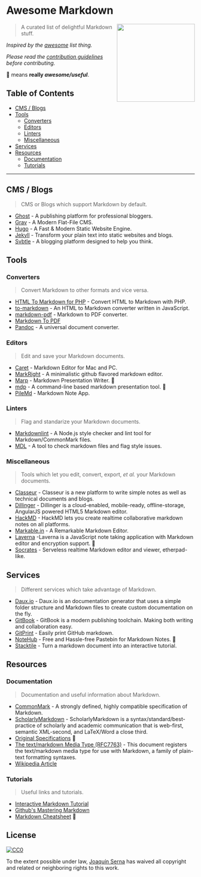 # Awesome Markdown

<img src="https://upload.wikimedia.org/wikipedia/commons/4/48/Markdown-mark.svg" align="right" width="208">

> A curated list of delightful Markdown stuff.

*Inspired by the [awesome](https://github.com/sindresorhus/awesome) list thing.*

*Please read the [contribution guidelines](contributing.md) before contributing.*

:gem: means **really _awesome/useful_**.

## Table of Contents
- [CMS / Blogs](#CMS-Blogs)
- [Tools](#Tools)
	- [Converters](#Converters)
	- [Editors](#Editors)
	- [Linters](#Linters)
    - [Miscellaneous](#Miscellaneous)
- [Services](#Services)
- [Resources](#Resources)
	- [Documentation](#Documentation)
    - [Tutorials](#Tutorials)
    
***

## CMS / Blogs
> CMS or Blogs which support Markdown by default.

- [Ghost](https://blog.ghost.org/markdown/) - A publishing platform for professional bloggers.
- [Grav](https://getgrav.org/) - A Modern Flat-File CMS.
- [Hugo](https://gohugo.io/) - A Fast & Modern Static Website Engine.
- [Jekyll](https://jekyllrb.com/) - Transform your plain text into static websites and blogs.
- [Svbtle](https://svbtle.com/) - A blogging platform designed to help you think.

## Tools

### Converters

> Convert Markdown to other formats and vice versa.

- [HTML To Markdown for PHP](https://github.com/thephpleague/html-to-markdown) - Convert HTML to Markdown with PHP.
- [to-markdown](https://github.com/domchristie/to-markdown) - An HTML to Markdown converter written in JavaScript.
- [markdown-pdf](https://github.com/alanshaw/markdown-pdf) - Markdown to PDF converter.
- [Markdown To PDF](http://www.markdowntopdf.com/)
- [Pandoc](http://pandoc.org/) - A universal document converter.

### Editors

> Edit and save your Markdown documents.

- [Caret](https://caret.io/) - Markdown Editor for Mac and PC.
- [MarkRight](https://github.com/dvcrn/markright) - A minimalistic github flavored markdown editor.
- [Marp](https://yhatt.github.io/marp/) - Markdown Presentation Writer. :gem:
- [mdp](https://github.com/visit1985/mdp) - A command-line based markdown presentation tool. :gem:
- [PileMd](https://pilemd.com/) - Markdown Note App.

### Linters

> Flag and standarize your Markdown documents.

- [Markdownlint](https://github.com/igorshubovych/markdownlint-cli) - A Node.js style checker and lint tool for Markdown/CommonMark files.
- [MDL](https://github.com/mivok/markdownlint) - A tool to check markdown files and flag style issues.

### Miscellaneous

> Tools which let you edit, convert, export, _et al._ your Markdown documents.

- [Classeur](http://classeur.io/) - Classeur is a new platform to write simple notes as well as technical documents and blogs.
- [Dillinger](http://dillinger.io/) - Dillinger is a cloud-enabled, mobile-ready, offline-storage, AngularJS powered HTML5 Markdown editor.
- [HackMD](https://hackmd.io) - HackMD lets you create realtime collaborative markdown notes on all platforms.
- [Markable.in](https://markable.in/) - A Remarkable Markdown Editor.
- [Laverna](https://laverna.cc/) -Laverna is a JavaScript note taking application with Markdown editor and encryption support. :gem:
- [Socrates](http://socrates.io/) - Serveless realtime Markdown editor and viewer, etherpad-like.

## Services

> Different services which take advantage of Markdown.

- [Daux.io](http://daux.io) - Daux.io is an documentation generator that uses a simple folder structure and Markdown files to create custom documentation on the fly.
- [GitBook](https://www.gitbook.com/) - GitBook is a modern publishing toolchain. Making both writing and collaboration easy.
- [GitPrint](https://gitprint.com/) - Easily print GitHub markdown.
- [NoteHub](https://notehub.org/) - Free and Hassle-free Pastebin for Markdown Notes. :gem:
- [Stacktile](https://stacktile.io/) - Turn a markdown document into an interactive tutorial.

## Resources

### Documentation

> Documentation and useful information about Markdown.

- [CommonMark](http://commonmark.org/) - A strongly defined, highly compatible specification of Markdown.
- [ScholarlyMarkdown](http://scholarlymarkdown.com/) - ScholarlyMarkdown is a syntax/standard/best-practice of scholarly and academic communication that is web-first, semantic XML-second, and LaTeX/Word a close third.
- [Original Specifications](https://daringfireball.net/projects/markdown/) :gem:
- [The text/markdown Media Type (RFC7763)](https://tools.ietf.org/html/rfc7763) - This document registers the text/markdown media type for use with Markdown, a family of plain-text formatting syntaxes.
- [Wikipedia Article](https://en.wikipedia.org/wiki/Markdown)

### Tutorials

> Useful links and tutorials.

- [Interactive Markdown Tutorial](http://www.markdowntutorial.com/)
- [Github's Mastering Markdown](https://guides.github.com/features/mastering-markdown/)
- [Markdown Cheatsheet](https://github.com/adam-p/markdown-here/wiki/Markdown-Cheatsheet) :gem:

## License

[![CC0](http://mirrors.creativecommons.org/presskit/buttons/88x31/svg/cc-zero.svg)](https://creativecommons.org/publicdomain/zero/1.0/)

To the extent possible under law, [Joaquín Serna](https://github.com/BubuAnabelas) has waived all copyright and related or neighboring rights to this work.
